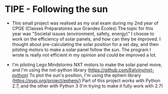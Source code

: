 # TIPE - Following the sun

* This small project was realised as my oral exam during my 2nd year of CPGE (Classes Préparatoires aux Grandes Écoles)
The topic for this year was "Societal issues (environment, safety, energy)"
I choose to work on the efficiency of solar panels, and how can they be improved.
I thought about pre-calculating the solar position for a set day, and then piloting motors to make a solar panel follow the sun.
The program I wrote is really not efficient in my opinion and could be improved a lot.

* I'm piloting Lego Mindstorms NXT motors to make the solar panel move, and I'm using the nxt-python library (https://github.com/Eelviny/nxt-python)
To plot the sun's position, I'm using the ephem library (https://pypi.org/project/ephem/)
Part of this project works with Python 2.7, and the other with Python 3 (I'm trying to make it fully work with 2.7)
